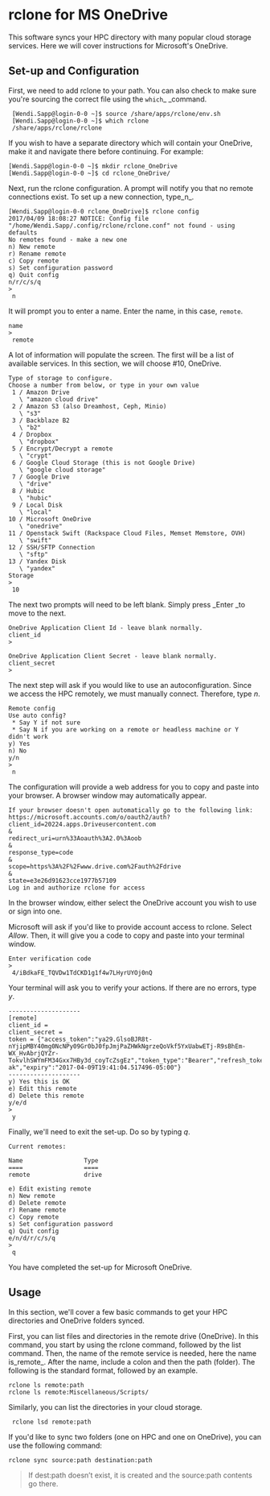 # rclone for MS OneDrive

This software syncs your HPC directory with many popular cloud storage services. Here we will cover instructions for Microsoft's OneDrive.

## Set-up and Configuration

First, we need to add rclone to your path. You can also check to make sure you're sourcing the correct file using the `which`\_ \_command.

```text
 [Wendi.Sapp@login-0-0 ~]$ source /share/apps/rclone/env.sh
 [Wendi.Sapp@login-0-0 ~]$ which rclone
 /share/apps/rclone/rclone
```

If you wish to have a separate directory which will contain your OneDrive, make it and navigate there before continuing. For example:

```text
[Wendi.Sapp@login-0-0 ~]$ mkdir rclone_OneDrive
[Wendi.Sapp@login-0-0 ~]$ cd rclone_OneDrive/
```

Next, run the rclone configuration. A prompt will notify you that no remote connections exist. To set up a new connection, type_n_.

```text
[Wendi.Sapp@login-0-0 rclone_OneDrive]$ rclone config
2017/04/09 18:08:27 NOTICE: Config file "/home/Wendi.Sapp/.config/rclone/rclone.conf" not found - using defaults
No remotes found - make a new one
n) New remote
r) Rename remote
c) Copy remote
s) Set configuration password
q) Quit config
n/r/c/s/q
>
 n
```

It will prompt you to enter a name. Enter the name, in this case, `remote`.

```text
name
>
 remote
```

A lot of information will populate the screen. The first will be a list of available services. In this section, we will choose \#10, OneDrive.

```text
Type of storage to configure.
Choose a number from below, or type in your own value
 1 / Amazon Drive
   \ "amazon cloud drive"
 2 / Amazon S3 (also Dreamhost, Ceph, Minio)
   \ "s3"
 3 / Backblaze B2
   \ "b2"
 4 / Dropbox
   \ "dropbox"
 5 / Encrypt/Decrypt a remote
   \ "crypt"
 6 / Google Cloud Storage (this is not Google Drive)
   \ "google cloud storage"
 7 / Google Drive
   \ "drive"
 8 / Hubic
   \ "hubic"
 9 / Local Disk
   \ "local"
10 / Microsoft OneDrive
   \ "onedrive"
11 / Openstack Swift (Rackspace Cloud Files, Memset Memstore, OVH)
   \ "swift"
12 / SSH/SFTP Connection
   \ "sftp"
13 / Yandex Disk
   \ "yandex"
Storage
>
 10
```

The next two prompts will need to be left blank. Simply press \_Enter \_to move to the next.

```text
OneDrive Application Client Id - leave blank normally.
client_id
>

OneDrive Application Client Secret - leave blank normally.
client_secret
>
```

The next step will ask if you would like to use an autoconfiguration. Since we access the HPC remotely, we must manually connect. Therefore, type _n_.

```text
Remote config
Use auto config?
 * Say Y if not sure
 * Say N if you are working on a remote or headless machine or Y didn't work
y) Yes
n) No
y/n
>
 n
```

The configuration will provide a web address for you to copy and paste into your browser. A browser window may automatically appear.

```text
If your browser doesn't open automatically go to the following link: https://microsoft.accounts.com/o/oauth2/auth?client_id=20224.apps.Driveusercontent.com
&
redirect_uri=urn%33Aoauth%3A2.0%3Aoob
&
response_type=code
&
scope=https%3A%2F%2Fwww.drive.com%2Fauth%2Fdrive
&
state=e3e26d91623cce1977b57109
Log in and authorize rclone for access
```

In the browser window, either select the OneDrive account you wish to use or sign into one.

Microsoft will ask if you'd like to provide account access to rclone. Select _Allow_. Then, it will give you a code to copy and paste into your terminal window.

```text
Enter verification code
>
 4/iBdkaFE_TQVDw1TdCKD1g1f4w7LHyrUYOj0nQ
```

Your terminal will ask you to verify your actions. If there are no errors, type _y_.

```text
--------------------
[remote]
client_id =
client_secret =
token = {"access_token":"ya29.GlsoBJR8t-nYjipMBY40mg0NcNPy09Gr0bJ0fpJmjPaZHWkNgrzeQoVkf5YxUabwETj-R9sBhEm-WX_HvAbrjQYZr-
TokvlhSWYmFM34Gxx7HBy3d_coyTcZsgEz","token_type":"Bearer","refresh_token":"1/HUvQRFACa8H1mkZscYUeEkhrQvTXxsHH_XF67aRQ-ak","expiry":"2017-04-09T19:41:04.517496-05:00"}
--------------------
y) Yes this is OK
e) Edit this remote
d) Delete this remote
y/e/d
>
 y
```

Finally, we'll need to exit the set-up. Do so by typing _q_.

```text
Current remotes:

Name                 Type
====                 ====
remote               drive

e) Edit existing remote
n) New remote
d) Delete remote
r) Rename remote
c) Copy remote
s) Set configuration password
q) Quit config
e/n/d/r/c/s/q
>
 q
```

You have completed the set-up for Microsoft OneDrive.

## Usage

In this section, we'll cover a few basic commands to get your HPC directories and OneDrive folders synced.

First, you can list files and directories in the remote drive \(OneDrive\). In this command, you start by using the rclone command, followed by the list command. Then, the name of the remote service is needed, here the name is_remote_. After the name, include a colon and then the path \(folder\). The following is the standard format, followed by an example.

```text
rclone ls remote:path
rclone ls remote:Miscellaneous/Scripts/
```

Similarly, you can list the directories in your cloud storage.

```text
 rclone lsd remote:path
```

If you'd like to sync two folders \(one on HPC and one on OneDrive\), you can use the following command:

`rclone sync source:path destination:path`

> If dest:path doesn’t exist, it is created and the source:path contents go there.


